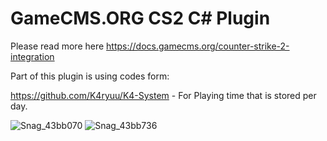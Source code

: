 # GameCMS.ORG CS2 C# Plugin
Please read more here https://docs.gamecms.org/counter-strike-2-integration


Part of this plugin is using codes form:

https://github.com/K4ryuu/K4-System - For Playing time that is stored per day.


![Snag_43bb070](https://github.com/user-attachments/assets/a810f577-36d3-45fa-a80b-2bde0ac282a5)
![Snag_43bb736](https://github.com/user-attachments/assets/f3d3e39b-a8ca-4802-8c88-ea4d7add0545)

